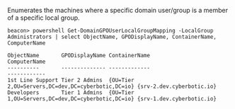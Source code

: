 Enumerates the machines where a specific domain user/group is a member of a specific local group.
```shell
beacon> powershell Get-DomainGPOUserLocalGroupMapping -LocalGroup Administrators | select ObjectName, GPODisplayName, ContainerName, ComputerName

ObjectName       GPODisplayName ContainerName                                     ComputerName             
----------       -------------- -------------                                     ------------             
1st Line Support Tier 2 Admins  {OU=Tier 2,OU=Servers,DC=dev,DC=cyberbotic,DC=io} {srv-2.dev.cyberbotic.io}
Developers       Tier 1 Admins  {OU=Tier 1,OU=Servers,DC=dev,DC=cyberbotic,DC=io} {srv-1.dev.cyberbotic.io}
```
